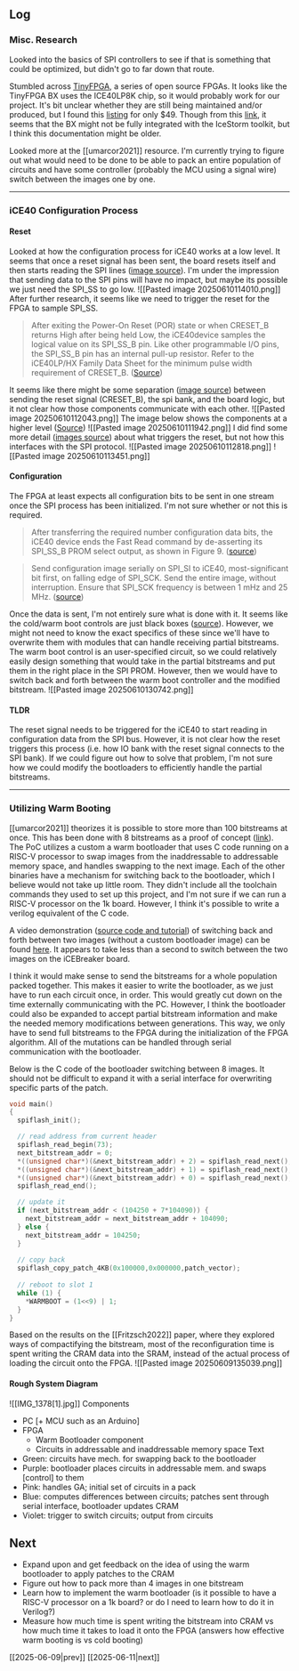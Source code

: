 ## Log
### Misc. Research
Looked into the basics of SPI controllers to see if that is something that could be optimized, but didn't go to far down that route.

Stumbled across [TinyFPGA](https://tinyfpga.com/), a series of open source FPGAs. It looks like the TinyFPGA BX uses the ICE40LP8K chip, so it would probably work for our project. It's bit unclear whether they are still being maintained and/or produced, but I found this [listing](https://www.crowdsupply.com/tinyfpga/tinyfpga-ax-bx#products) for only $49. Though from this [link](https://www.crowdsupply.com/tinyfpga/tinyfpga-ax-bx), it seems that the BX might not be fully integrated with the IceStorm toolkit, but I think this documentation might be older. 

Looked more at the [[umarcor2021]] resource. I'm currently trying to figure out what would need to be done to be able to pack an entire population of circuits and have some controller (probably the MCU using a signal wire) switch between the images one by one.
___
### iCE40 Configuration Process
#### Reset
Looked at how the configuration process for iCE40 works at a low level. It seems that once a reset signal has been sent, the board resets itself and then starts reading the SPI lines ([image source](https://blog.aleksander.kaweczynski.pl/wp-content/uploads/2024/07/iCE40_Programming_Configuration_2022.pdf#%5B%7B%22num%22%3A88%2C%22gen%22%3A0%7D%2C%7B%22name%22%3A%22XYZ%22%7D%2C51%2C720%2C0%5D)). I'm under the impression that sending data to the SPI pins will have no impact, but maybe its possible we just need the SPI_SS to go low. 
![[Pasted image 20250610114010.png]]
After further research, it seems like we need to trigger the reset for the FPGA to sample SPI_SS.
> After exiting the Power-On Reset (POR) state or when CRESET_B returns High after being held Low, the iCE40device samples the logical value on its SPI_SS_B pin. Like other programmable I/O pins, the SPI_SS_B pin has an internal pull-up resistor. Refer to the iCE40LP/HX Family Data Sheet for the minimum pulse width requirement of CRESET_B. ([Source](https://www.workver.com/wv/FPGA/iCE40ProgrammingandConfiguration.pdf))

It seems like there might be some separation ([image source](https://blog.aleksander.kaweczynski.pl/wp-content/uploads/2024/07/iCE40_Programming_Configuration_2022.pdf)) between sending the reset signal (CRESET_B), the spi bank, and the board logic, but it not clear how those components communicate with each other.
![[Pasted image 20250610112043.png]]
The image below shows the components at a higher level ([Source](https://pages.hmc.edu/brake/class/e155/fa23/assets/doc/FPGA-DS-02008-2-0-iCE40-UltraPlus-Family-Data-Sheet.pdf))
![[Pasted image 20250610111942.png]] 
I did find some more detail ([images source](https://blog.aleksander.kaweczynski.pl/wp-content/uploads/2024/07/iCE40_Programming_Configuration_2022.pdf)) about what triggers the reset, but not how this interfaces with the SPI protocol. 
![[Pasted image 20250610112818.png]]
![[Pasted image 20250610113451.png]]
#### Configuration
The FPGA at least expects all configuration bits to be sent in one stream once the SPI process has been initialized. I'm not sure whether or not this is required. 
> After transferring the required number configuration data bits, the iCE40 device ends the Fast Read command by de-asserting its SPI_SS_B PROM select output, as shown in Figure 9. ([source](https://www.workver.com/wv/FPGA/iCE40ProgrammingandConfiguration.pdf))

>Send configuration image serially on SPI_SI to iCE40, most-significant bit first, on falling edge of SPI_SCK. Send the entire image, without interruption. Ensure that SPI_SCK frequency is between 1 mHz and 25 MHz. ([source](https://www.workver.com/wv/FPGA/iCE40ProgrammingandConfiguration.pdf))

Once the data is sent, I'm not entirely sure what is done with it. It seems like the cold/warm boot controls are just black boxes ([source](https://www.workver.com/wv/FPGA/iCE40ProgrammingandConfiguration.pdf)). However, we might not need to know the exact specifics of these since we'll have to overwrite them with modules that can handle receiving partial bitstreams. The warm boot control is an user-specified circuit, so we could relatively easily design something that would take in the partial bitstreams and put them in the right place in the SPI PROM. However, then we would have to switch back and forth between the warm boot controller and the modified bitstream. ![[Pasted image 20250610130742.png]]
#### TLDR
The reset signal needs to be triggered for the iCE40 to start reading in configuration data from the SPI bus. However, it is not clear how the reset triggers this process (i.e. how IO bank with the reset signal connects to the SPI bank). If we could figure out how to solve that problem, I'm not sure how we could modify the bootloaders to efficiently handle the partial bitstreams.

---
### Utilizing Warm Booting
[[umarcor2021]] theorizes it is possible to store more than 100 bitstreams at once. This has been done with 8 bitstreams as a proof of concept ([link](https://github.com/sylefeb/Silice/tree/draft/projects/ice40-dynboot)). The PoC utilizes a custom a warm bootloader that uses C code running on a RISC-V processor to swap images from the inaddressable to addressable memory space, and handles swapping to the next image. Each of the other binaries have a mechanism for switching back to the bootloader, which I believe would not take up little room. They didn't include all the toolchain commands they used to set up this project, and I'm not sure if we can run a RISC-V processor on the 1k board. However, I think it's possible to write a verilog equivalent of the C code. 

A video demonstration ([source code and tutorial](https://x.com/sylefeb/status/1388586566591913985)) of switching back and forth between two images (without a custom bootloader image) can be found [here](https://x.com/sylefeb/status/1388586566591913985). It appears to take less than a second to switch between the two images on the iCEBreaker board. 

I think it would make sense to send the bitstreams for a whole population packed together. This makes it easier to write the bootloader, as we just have to run each circuit once, in order. This would greatly cut down on the time externally communicating with the PC. However, I think the bootloader could also be expanded to accept partial bitstream information and make the needed memory modifications between generations. This way, we only have to send full bitstreams to the FPGA during the initialization of the FPGA algorithm. All of the mutations can be handled through serial communication with the bootloader. 

Below is the C code of the bootloader switching between 8 images. It should not be difficult to expand it with a serial interface for overwriting specific parts of the patch.
```C
void main()
{
  spiflash_init();

  // read address from current header
  spiflash_read_begin(73);
  next_bitstream_addr = 0;
  *((unsigned char*)(&next_bitstream_addr) + 2) = spiflash_read_next();
  *((unsigned char*)(&next_bitstream_addr) + 1) = spiflash_read_next();
  *((unsigned char*)(&next_bitstream_addr) + 0) = spiflash_read_next();
  spiflash_read_end();

  // update it
  if (next_bitstream_addr < (104250 + 7*104090)) {
    next_bitstream_addr = next_bitstream_addr + 104090;
  } else {
  	next_bitstream_addr = 104250;
  }
	
  // copy back
  spiflash_copy_patch_4KB(0x100000,0x000000,patch_vector); 
  
  // reboot to slot 1  
  while (1) {
  	*WARMBOOT = (1<<9) | 1;
  }
}
```

Based on the results on the [[Fritzsch2022]] paper, where they explored ways of compactifying the bitstream, most of the reconfiguration time is spent writing the CRAM data into the SRAM, instead of the actual process of loading the circuit onto the FPGA. ![[Pasted image 20250609135039.png]]
#### Rough System Diagram
![[IMG_1378[1].jpg]]
Components
- PC \[+ MCU such as an Arduino]
- FPGA
	- Warm Bootloader component
	- Circuits in addressable and inaddressable memory space
Text
- Green: circuits have mech. for swapping back to the bootloader
- Purple: bootloader places circuits in addressable mem. and swaps \[control] to them
- Pink: handles GA; initial set of circuits in a pack
- Blue: computes differences between circuits; patches sent through serial interface, bootloader updates CRAM
- Violet: trigger to switch circuits; output from circuits
## Next
- Expand upon and get feedback on the idea of using the warm bootloader to apply patches to the CRAM
- Figure out how to pack more than 4 images in one bitstream
- Learn how to implement the warm bootloader (is it possible to have a RISC-V processor on a 1k board? or do I need to learn how to do it in Verilog?)
- Measure how much time is spent writing the bitstream into CRAM vs how much time it takes to load it onto the FPGA (answers how effective warm booting is vs cold booting)

[[2025-06-09|prev]] [[2025-06-11|next]]
